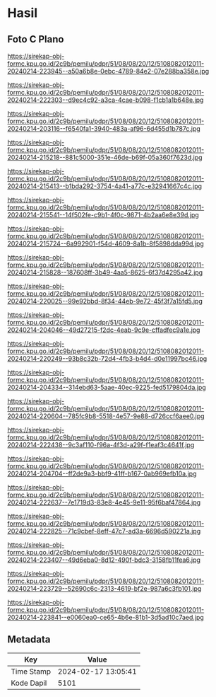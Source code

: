 # Hasil

## Foto C Plano

https://sirekap-obj-formc.kpu.go.id/2c9b/pemilu/pdpr/51/08/08/20/12/5108082012011-20240214-223945--a50a6b8e-0ebc-4789-84e2-07e288ba358e.jpg

https://sirekap-obj-formc.kpu.go.id/2c9b/pemilu/pdpr/51/08/08/20/12/5108082012011-20240214-222303--d9ec4c92-a3ca-4cae-b098-f1cb1a1b648e.jpg

https://sirekap-obj-formc.kpu.go.id/2c9b/pemilu/pdpr/51/08/08/20/12/5108082012011-20240214-203116--f6540fa1-3940-483a-af96-6d455d1b787c.jpg

https://sirekap-obj-formc.kpu.go.id/2c9b/pemilu/pdpr/51/08/08/20/12/5108082012011-20240214-215218--881c5000-351e-46de-b69f-05a360f7623d.jpg

https://sirekap-obj-formc.kpu.go.id/2c9b/pemilu/pdpr/51/08/08/20/12/5108082012011-20240214-215413--b1bda292-3754-4a41-a77c-e32941667c4c.jpg

https://sirekap-obj-formc.kpu.go.id/2c9b/pemilu/pdpr/51/08/08/20/12/5108082012011-20240214-215541--14f502fe-c9b1-4f0c-9871-4b2aa6e8e39d.jpg

https://sirekap-obj-formc.kpu.go.id/2c9b/pemilu/pdpr/51/08/08/20/12/5108082012011-20240214-215724--6a992901-f54d-4609-8a1b-8f5898dda99d.jpg

https://sirekap-obj-formc.kpu.go.id/2c9b/pemilu/pdpr/51/08/08/20/12/5108082012011-20240214-215828--187608ff-3b49-4aa5-8625-6f37d4295a42.jpg

https://sirekap-obj-formc.kpu.go.id/2c9b/pemilu/pdpr/51/08/08/20/12/5108082012011-20240214-220025--99e92bbd-8f34-44eb-9e72-45f3f7a15fd5.jpg

https://sirekap-obj-formc.kpu.go.id/2c9b/pemilu/pdpr/51/08/08/20/12/5108082012011-20240214-204046--49d27215-f2dc-4eab-9c9e-cffadfec9a1e.jpg

https://sirekap-obj-formc.kpu.go.id/2c9b/pemilu/pdpr/51/08/08/20/12/5108082012011-20240214-220249--93b8c32b-72d4-4fb3-b4d4-d0e11997bc46.jpg

https://sirekap-obj-formc.kpu.go.id/2c9b/pemilu/pdpr/51/08/08/20/12/5108082012011-20240214-204334--314ebd63-5aae-40ec-9225-fed5179804da.jpg

https://sirekap-obj-formc.kpu.go.id/2c9b/pemilu/pdpr/51/08/08/20/12/5108082012011-20240214-220604--785fc9b8-5518-4e57-9e88-d726ccf6aee0.jpg

https://sirekap-obj-formc.kpu.go.id/2c9b/pemilu/pdpr/51/08/08/20/12/5108082012011-20240214-222438--9c3af110-f96a-4f3d-a29f-f1eaf3c4641f.jpg

https://sirekap-obj-formc.kpu.go.id/2c9b/pemilu/pdpr/51/08/08/20/12/5108082012011-20240214-204704--ff2de9a3-bbf9-41ff-b167-0ab969efb10a.jpg

https://sirekap-obj-formc.kpu.go.id/2c9b/pemilu/pdpr/51/08/08/20/12/5108082012011-20240214-222637--7e1719d3-83e8-4e45-9e11-95f6baf47864.jpg

https://sirekap-obj-formc.kpu.go.id/2c9b/pemilu/pdpr/51/08/08/20/12/5108082012011-20240214-222825--71c9cbef-8eff-47c7-ad3a-6696d590221a.jpg

https://sirekap-obj-formc.kpu.go.id/2c9b/pemilu/pdpr/51/08/08/20/12/5108082012011-20240214-223407--49d6eba0-8d12-490f-bdc3-3158fb11fea6.jpg

https://sirekap-obj-formc.kpu.go.id/2c9b/pemilu/pdpr/51/08/08/20/12/5108082012011-20240214-223729--52690c6c-2313-4619-bf2e-987a6c3fb101.jpg

https://sirekap-obj-formc.kpu.go.id/2c9b/pemilu/pdpr/51/08/08/20/12/5108082012011-20240214-223841--e0060ea0-ce65-4b6e-81b1-3d5ad10c7aed.jpg


## Metadata

| Key        | Value               |
| ---------- | ------------------- |
| Time Stamp | 2024-02-17 13:05:41 |
| Kode Dapil | 5101                |



